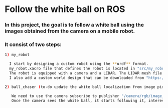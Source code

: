 # Follow the white ball on ROS
### In this project, the goal is to follow a white ball using the images obtained from the camera on a mobile robot. 

### It consist of two steps: 
```sh
1) my_robot

  I start by designing a custom robot using the **urdf** format.
  my_robot.xacro file that defines the robot is located in "src/my_robot/urdf".
  The robot is equipped with a camera and a LIDAR. The LIDAR mesh file can be found in "src/my_robot/meshes".
  I also add a custom world design that can be downloaded from "https://github.com/zvatansever/Gazebo-office-model.git"
```
```sh
2) ball_chaser (to-do update the white ball localization from image pixels)

   We need to use the camera subscribe to publisher "/camera/rgb/image_raw" to stream the camera image. 
   Once the camera sees the white ball, it starts following it, interested reader can find implementation details in process_image.cpp
```
